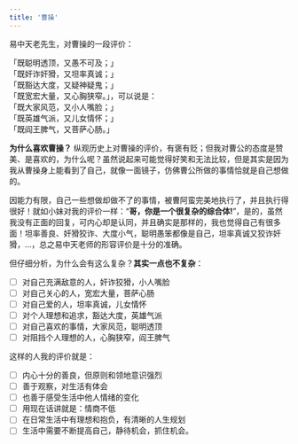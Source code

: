 ```yaml
---
title: '曹操'
---
```

 
易中天老先生，对曹操的一段评价：

「既聪明透顶，又愚不可及；」  
「既奸诈奸猾，又坦率真诚；」  
「既豁达大度，又疑神疑鬼；」  
「既宽宏大量，又心胸狭窄。」，可以说是：  
「既大家风范，又小人嘴脸；」  
「既英雄气派，又儿女情怀；」  
「既阎王脾气，又菩萨心肠。」  

__为什么喜欢曹操？__ 纵观历史上对曹操的评价，有褒有贬；但我对曹公的态度是赞美、是喜欢的，为什么呢？虽然说起来可能觉得好笑和无法比较，但是其实是因为我从曹操身上能看到了自己，就像一面镜子，仿佛曹公所做的事情恰就是自己想做的。

因能力有限，自己一些想做却做不了的事情，被曹阿蛮完美地执行了，并且执行得很好！就如小妹对我的评价一样：“**哥，你是一个很复杂的综合体!**”，是的，虽然我没有正面的回复，可内心却是认同，并且确实是那样的，我也觉得自己有很多面！坦率善良、奸猾狡诈、大度小气，聪明愚笨都像是自己，坦率真诚又狡诈奸猾，...，总之易中天老师的形容评价是十分的准确。

但仔细分析，为什么会有这么复杂？__其实一点也不复杂__：

- [ ] 对自己充满敌意的人，奸诈狡猾，小人嘴脸
- [ ] 对自己关心的人，宽宏大量，菩萨心肠
- [ ] 对自己爱的人，坦率真诚，儿女情怀
- [ ] 对个人理想和追求，豁达大度，英雄气派
- [ ] 对自己喜欢的事情，大家风范，聪明透顶
- [ ] 对阻挡个人理想的人，心胸狭窄，阎王脾气

这样的人我的评价就是：
- [ ] 内心十分的善良，但原则和领地意识强烈
- [ ] 善于观察，对生活有体会
- [ ] 也善于感受生活中他人情绪的变化
- [ ] 用现在话讲就是：情商不低
- [ ] 在日常生活中有理想和抱负，有清晰的人生规划
- [ ] 生活中需要不断提高自己，静待机会，抓住机会。